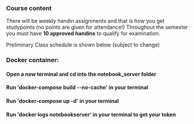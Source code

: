 ### Course content

There will be weekly handin assignments and that is how you get studypoints (no points are given for attendance!)
Throughout the semester you must have **10 approved handins** to qualify for examination.

Preliminary Class schedule is shown below (subject to change)

### Docker container:
#### Open a new terminal and cd into the notebook_server folder
#### Run 'docker-compose build --no-cache' in your terminal
#### Run 'docker-compose up -d' in your terminal
#### Run 'docker logs notebookserver' in your terminal to get your token
